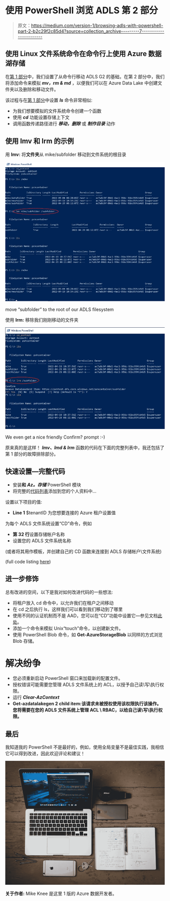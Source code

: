 # 使用 PowerShell 浏览 ADLS 第 2 部分

> 原文：<https://medium.com/version-1/browsing-adls-with-powershell-part-2-b2c29f2c85d4?source=collection_archive---------7----------------------->

## 使用 Linux 文件系统命令在命令行上使用 Azure 数据湖存储

在[第 1 部分](/version-1/access-adls-g2-with-unix-filesystem-commands-part-1-5c7e2584a4f9)中，我们设置了从命令行移动 ADLS G2 的基础，在第 2 部分中，我们将添加命令来模拟 ***mv，rm & md*** ，以便我们可以在 Azure Data Lake 中创建文件夹以及删除和移动文件。

该过程与在[第 1 部分](/version-1/access-adls-g2-with-unix-filesystem-commands-part-1-5c7e2584a4f9)中设置 ***ls*** 命令非常相似:

*   为我们想要模拟的文件系统命令创建一个函数
*   使用 ***cd*** 功能设置存储上下文
*   调用函数传递路径进行 ***移动，删除*** 或 ***制作目录*** 动作

## 使用 lmv 和 lrm 的示例

用 **lmv:** 将**文件夹**从 mike/subfolder 移动到文件系统的根目录

![](img/3e37781ef2f45a9c8eb8dcf1d091a218.png)

move “subfolder” to the root of our ADLS filesystem

使用 **lrm:** 移除我们刚刚移动的文件夹

![](img/e21783c895e1522b23f062c2549c5343.png)

We even get a nice friendly Confirm? prompt :-)

原来真的是这样！ ***lmv、lmd & lrm*** 函数的代码在下面的完整列表中，我还包括了第 1 部分的故障排除部分。

## 快速设置—完整代码

*   安装**和 *Az。存储*** PowerShell 模块
*   将完整的[代码列表](https://gist.github.com/SinisterChinaPenguin/fe7a867aeb789bf03bcc219d68c7245c)添加到您的个人资料中…

设置以下项目的值:

*   **Line 1** $tenantID 为您想要连接的 Azure 租户设置值

为每个 ADLS 文件系统设置“CD”命令，例如

*   **第 32 行**设置存储帐户名称
*   设置您的 ADLS 文件系统名称

(或者将其用作模板，并创建自己的 CD 函数来连接到 ADLS 存储帐户\文件系统)

(full code listing [here](https://gist.github.com/SinisterChinaPenguin/fe7a867aeb789bf03bcc219d68c7245c))

## 进一步修饰

总有改进的空间，以下是我对如何改进代码的一些想法:

*   将租户放入 cd 命令中，以允许我们在租户之间移动
*   在 cd 之后执行 ls，这样我们可以看到我们移动到了哪里
*   使用不同的认证机制而不是 AAD，您可以在“CD”功能中设置它—参见文档[此处](https://docs.microsoft.com/en-us/powershell/module/azure.storage/new-azurestoragecontext)。
*   添加一个命令来模拟 Unix“touch”命令，以创建新文件。
*   使用 PowerShell Blob 命令，如 **Get-AzureStorageBlob** 以同样的方式浏览 Blob 存储。

# 解决纷争

*   您必须重新启动 PowerShell 窗口来加载新的配置文件。
*   授权错误可能需要您管理 ADLS 文件系统上的 ACL，以授予自己读\写\执行权限。
*   运行 ***Clear-AzContext***
*   **Get-azdatalakegen 2 child item:该请求未被授权使用该权限执行该操作。您将需要在您的 ADLS 文件系统上管理 ACL \ RBAC，以给自己读\写\执行权限。**

## 最后

我知道我的 PowerShell 不是最好的，例如，使用全局变量不是最佳实践，我相信它可以得到改进，因此欢迎评论和建议！

![](img/5fa03d50ccf5150073252ffb1f51b441.png)

**关于作者:**
Mike Knee 是这里 1 版的 Azure 数据开发者。